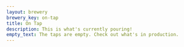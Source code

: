 ```yaml
---
layout: brewery
brewery_key: on-tap
title: On Tap
description: This is what's currently pouring!
empty_text: The taps are empty. Check out what's in production.
---
```


